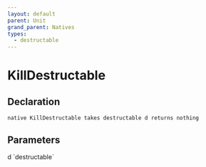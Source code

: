 ```yaml
---
layout: default
parent: Unit
grand_parent: Natives
types:
  - destructable
---
```


# KillDestructable

## Declaration

```
native KillDestructable takes destructable d returns nothing
```

## Parameters
<dl>
  <dt>d `destructable`</dt>
  <dd></dd>
</dl>